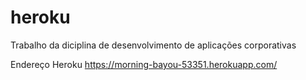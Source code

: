 # heroku
Trabalho  da  diciplina de  desenvolvimento de aplicações  corporativas

Endereço Heroku https://morning-bayou-53351.herokuapp.com/
